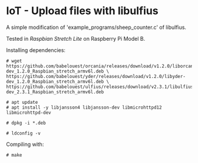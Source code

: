 # IoT - Upload files with libulfius

A simple modification of 'example_programs/sheep_counter.c' of libulfius.

Tested in *Raspbian Stretch Lite* on Raspberry Pi Model B.

Installing dependencies:

```
# wget https://github.com/babelouest/orcania/releases/download/v1.2.0/liborcania-dev_1.2.0_Raspbian_stretch_armv6l.deb \
https://github.com/babelouest/yder/releases/download/v1.2.0/libyder-dev_1.2.0_Raspbian_stretch_armv6l.deb \
https://github.com/babelouest/ulfius/releases/download/v2.3.1/libulfius-dev_2.3.1_Raspbian_stretch_armv6l.deb

# apt update
# apt install -y libjansson4 libjansson-dev libmicrohttpd12 libmicrohttpd-dev

# dpkg -i *.deb

# ldconfig -v

```

Compiling with:

```
# make
```




